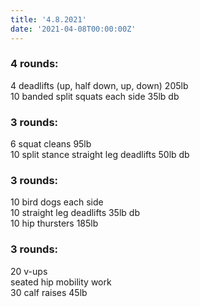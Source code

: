 ```yaml
---
title: '4.8.2021'
date: '2021-04-08T00:00:00Z'
---
```


### 4 rounds:  
4 deadlifts (up, half down, up, down) 205lb            
10 banded split squats each side 35lb db                
  
### 3 rounds:  
6 squat cleans 95lb          
10 split stance straight leg deadlifts 50lb db                 

### 3 rounds:  
10 bird dogs each side           
10 straight leg deadlifts 35lb db  
10 hip thursters 185lb   

### 3 rounds:  
20 v-ups                
seated hip mobility work       
30 calf raises 45lb     